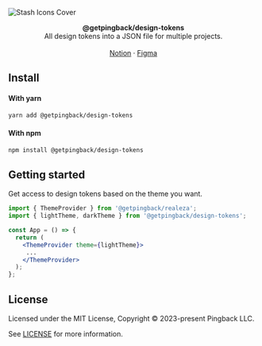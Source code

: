 ![Stash Icons Cover](https://res.cloudinary.com/pingback/image/upload/v1684178797/stash-assets/Templates_oum6vi.png)

<div align="center"><strong>@getpingback/design-tokens</strong></div>
<div align="center">All design tokens into a JSON file for multiple projects.</div>
<br />
<div align="center">
<a href="https://www.notion.so/pingback/Design-Tokens-f4787d6c2b9145a48bb9a6cc33204014?pvs=4">Notion</a> 
<span> · </span>
<a href="https://www.figma.com/file/TqTBEmVDZcgmdq2AmCvl5l/%5BPb%5D-Design-System-V1.0?type=design&node-id=531%3A1353&t=5XtKoK2mSOGxCwgP-1">Figma</a>
</div>

## Install

#### With yarn

```sh
yarn add @getpingback/design-tokens
```

#### With npm

```sh
npm install @getpingback/design-tokens
```

## Getting started

Get access to design tokens based on the theme you want.

```jsx
import { ThemeProvider } from '@getpingback/realeza';
import { lightTheme, darkTheme } from '@getpingback/design-tokens';

const App = () => {
  return (
    <ThemeProvider theme={lightTheme}>
     ...
    </ThemeProvider>
  );
};
```

## License

Licensed under the MIT License, Copyright © 2023-present Pingback LLC.

See [LICENSE](./LICENSE) for more information.
